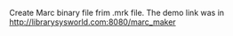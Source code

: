 Create Marc binary file frim .mrk file.
The demo link was in 
http://librarysysworld.com:8080/marc_maker



